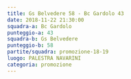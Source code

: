 ```yaml
---
title: Gs Belvedere 58 - Bc Gardolo 43
date: 2018-11-22 21:30:00
squadra-a: Bc Gardolo
punteggio-a: 43
squadra-b: Gs Belvedere
punteggio-b: 58
partite/squadra: promozione-18-19
luogo: PALESTRA NAVARINI
categoria: promozione
---
```


